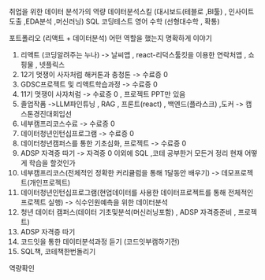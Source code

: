 
취업을 위한 데이터 분석가의 역량
데이터분석스킬 (대시보드(테블로 ,BI툴) , 인사이트도출 ,EDA분석 ,머신러닝)
SQL
코딩테스트
영어
수학 (선형대수학 , 확통)



포트폴리오 (리액트 + 데이터분석) 어떤 역할을 했는지 명확하게 이야기
1. 리액트 (코딩알려주는 누나) -> 날씨앱 , react-리덕스툴킷을 이용한 연락처앱 , 쇼핑물 ,  넷플릭스
2. 12기 멋쟁이 사자처럼 해커톤과 충청톤 -> 수료증 0 
3. GDSC프로젝트 및 리액트학습과정 -> 수료증 0
4. 11기 멋쟁이 사자처럼  -> 수료증 0 , 프로젝트 PPT만 있음
5. 졸업작품 ->LLM파인튜닝 ,  RAG , 프론트(react) , 백엔드(플라스크) ,도커 -> 캡스톤경진대회입선
6. 네부캠프리코스수료 -> 수료증 0
7. 데이터청년인턴십프로그램 -> 수료증 0 
8. 데이터청년캠퍼스를 통한 기초심화, 프로젝트 -> 수료증 0
9. ADSP 자격증 따기 -> 자격증 0
이외에 SQL ,코테 공부한거 
모든거 정리 
현재 어떻게 학습을 할것인가
1. 네부캠프리코스(전체적인 정확한 커리큘럼을 통해 1달동안 배우기) -> 데모프로젝트(개인프로젝트)
2. 데이터청년인턴십프로그램(현업데이터를 사용한 데이터프로젝트를 통해 전체적인 프로젝트 실행) -> 식수인원예측을 위한 데이터분석 
3. 청년 데이터 캠퍼스(데이터 기초및분석(머신러닝포함) , ADSP 자격증준비 , 프로젝트)
4. ADSP 자격증 따기 
5. 코드잇을 통한 데이터분석과정 듣기 (코드잇부캠하기전)
6. SQL책, 코테책한번돌리기 

역량확인